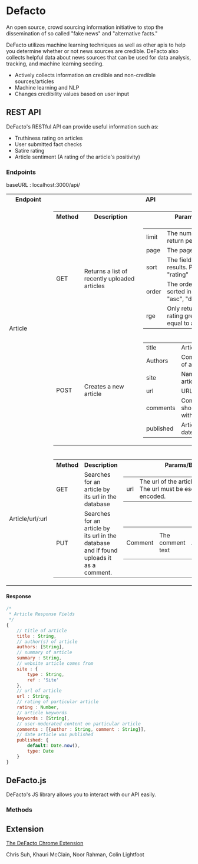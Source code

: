 # Defacto
An open source, crowd sourcing information initiative to stop the dissemination of so called "fake news" and "alternative facts."

DeFacto utilizes machine learning techniques as well as other apis to help you determine whether or not news sources are credible.
DeFacto also collects helpful data about news sources that can be used for data analysis, tracking, and machine learning seeding.

- Actively collects information on credible and non-credible sources/articles
- Machine learning and NLP
- Changes credibility values based on user input

## REST API
DeFacto's RESTful API can provide useful information such as:  
- Truthiness rating on articles
- User submitted fact checks
- Satire rating
- Article sentiment (A rating of the article's positivity)

### Endpoints
baseURL : localhost:3000/api/  
<table>
    <tr>
        <th> Endpoint </th>
        <th> API </th>
    </tr>
    <tr>
        <td> Article </td>
        <td>
            <table>
                <tr>
                    <th> Method </th>
                    <th> Description </th>
                    <th> Params/Body </th>
                </tr>
                <tr>
                    <td> GET </td>
                    <td> Returns a list of recently uploaded articles </td>
                    <td> 
                        <table>
                            <tr>
                                <td>limit</td><td>The number of articles to return per page</td>
                            </tr>
                            <tr>
                                <td>page</td><td>The page to return</td>
                            </tr>
                            <tr>
                                <td>sort</td><td>The field used to sort results. Possible values: "rating"</td>
                            </tr>
                            <tr>
                                <td>order</td><td>The order results are sorted in. Possible values: "asc", "desc"</td>
                            </tr>
                            <tr>
                                <td>rge</td><td>Only return articles with rating greater than or equal to a value</td>
                            </tr>
                        </table>
                    </td>
                </tr>
                <tr>
                    <td> POST </td>
                    <td> Creates a new article </td>
                    <td> 
                        <table>
                            <tr>
                                <td>title</td><td>Article Title</td>
                            </tr>
                            <tr>
                                <td>Authors</td><td>Comma seperated list of authors</td>
                            </tr>
                            <tr>
                                <td>site</td><td>Name/Url of website article was found on</td>
                            </tr>
                            <tr>
                                <td>url</td><td>URL of article</td>
                            </tr>
                            <tr>
                                <td>comments</td><td>Comments that should be included with the new article</td>
                            </tr>
                            <tr>
                                <td>published</td><td>Article publication date</td>
                            </tr>
                        </table>
                    </td>
                </tr>
            </table>
        </td>
    </tr>
    <tr>
        <td> Article/url/:url </td>
        <td>
            <table>
                <tr>
                    <th> Method </th>
                    <th> Description </th>
                    <th> Params/Body </th>
                </tr>
                <tr>
                    <td> GET </td>
                    <td> Searches for an article by its url in the database </td>
                    <td> 
                        <table>
                            <tr>
                                <td>url</td><td>The url of the article to be searched. The url must be escaped or uri encoded.</td>
                            </tr>
                        </table>
                    </td>
                </tr>
                <tr>
                    <td> PUT </td>
                    <td> Searches for an article by its url in the database and if found uploads it as a comment. </td>
                    <td> 
                        <table>
                            <tr>
                                <td>Comment</td><td>The comment text</td>
                                <td>Author</td><td>The author of the comment</td>
                            </tr>
                        </table>
                    </td>
                </tr>
            </table>
        </td>
    </tr>
</table>

#### Response
```js
/*
 * Article Response Fields
 */
{
    // title of article
    title : String,
    // author(s) of article
    authors: [String],
    // summary of article
    summary : String,
    // website article comes from
    site : {
        type : String,
        ref : 'Site'
    },
    // url of article
    url : String,
    // rating of particular article
    rating : Number,
    // article keywords
    keywords : [String],
    // user-moderated content on particular article
    comments : [{author : String, comment : String}],
    // date article was published
    published: {
        default: Date.now(),
        type: Date
    }
}
```


## DeFacto.js
DeFacto's JS library allows you to interact with our API easily.

### Methods

## Extension
[The DeFacto Chrome Extension]()




Chris Suh, Khauri McClain, Noor Rahman, Colin Lightfoot
